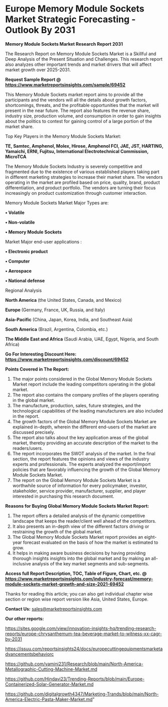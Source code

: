 # Europe Memory Module Sockets Market Strategic Forecasting - Outlook By 2031

<strong>Memory Module Sockets Market Research Report 2031</strong>

The Research Report on Memory Module Sockets Market is a Skillful and Deep Analysis of the Present Situation and Challenges. This research report also analyzes other important trends and market drivers that will affect market growth over 2025-2031.

<strong>Request Sample Report @ <a href=https://www.marketreportsinsights.com/sample/69452>https://www.marketreportsinsights.com/sample/69452</a></strong>

This Memory Module Sockets market report aims to provide all the participants and the vendors will all the details about growth factors, shortcomings, threats, and the profitable opportunities that the market will present in the near future. The report also features the revenue share, industry size, production volume, and consumption in order to gain insights about the politics to contest for gaining control of a large portion of the market share.

Top Key Players in the Memory Module Sockets Market:

<strong>TE, Samtec, Amphenol, Molex, Hirose, Amphenol FCI, JAE, JST, HARTING, Yamaichi, ERNI, Fujitsu, International Electrotechnical Commission, MicroTCA</strong>

The Memory Module Sockets Industry is severely competitive and fragmented due to the existence of various established players taking part in different marketing strategies to increase their market share. The vendors operating in the market are profiled based on price, quality, brand, product differentiation, and product portfolio. The vendors are turning their focus increasingly on product customization through customer interaction.

Memory Module Sockets Market Major Types are:

<strong>• Volatile

• Non-volatile

• Memory Module Sockets</strong>

Market Major end-user applications :

<strong>• Electronic product

• Computer

• Aerospace

• National defense</strong>

Regional Analysis

</u><strong><b>North America</b></strong> (the United States, Canada, and Mexico)

<strong><b>Europe </b></strong>(Germany, France, UK, Russia, and Italy)

<strong><b>Asia-Pacific</b></strong> (China, Japan, Korea, India, and Southeast Asia)

<strong><b>South America</b></strong> (Brazil, Argentina, Colombia, etc.)

<strong><b>The Middle East and Africa</b></strong> (Saudi Arabia, UAE, Egypt, Nigeria, and South Africa)

<strong>Go For Interesting Discount Here: <a href=https://www.marketreportsinsights.com/discount/69452>https://www.marketreportsinsights.com/discount/69452</a></strong>

<strong>Points Covered in The Report:</strong>
<ol>
  <li>The major points considered in the Global Memory Module Sockets Market report include the leading competitors operating in the global market.</li>
  <li>The report also contains the company profiles of the players operating in the global market.</li>
  <li>The manufacture, production, sales, future strategies, and the technological capabilities of the leading manufacturers are also included in the report.</li>
  <li>The growth factors of the Global Memory Module Sockets Market are explained in-depth, wherein the different end-users of the market are discussed precisely.</li>
  <li>The report also talks about the key application areas of the global market, thereby providing an accurate description of the market to the readers/users.</li>
  <li>The report incorporates the SWOT analysis of the market. In the final section, the report features the opinions and views of the industry experts and professionals. The experts analyzed the export/import policies that are favorably influencing the growth of the Global Memory Module Sockets Market.</li>
  <li>The report on the Global Memory Module Sockets Market is a worthwhile source of information for every policymaker, investor, stakeholder, service provider, manufacturer, supplier, and player interested in purchasing this research document.</li>
</ol>
<strong>Reasons for Buying Global Memory Module Sockets Market Report:</strong>

<ol>
  <li>The report offers a detailed analysis of the dynamic competitive landscape that keeps the reader/client well ahead of the competitors.</li>
  <li>It also presents an in-depth view of the different factors driving or restraining the growth of the global market.</li>
  <li>The Global Memory Module Sockets Market report provides an eight-year forecast evaluated on the basis of how the market is estimated to grow.</li>
  <li>It helps in making aware business decisions by having providing thorough insights insights into the global market and by making an all-inclusive analysis of the key market segments and sub-segments.</li>
</ol>
<strong>Access full Report Description, TOC, Table of Figure, Chart, etc. @ <a href=https://www.marketreportsinsights.com/industry-forecast/memory-module-sockets-market-growth-and-size-2021-69452>https://www.marketreportsinsights.com/industry-forecast/memory-module-sockets-market-growth-and-size-2021-69452</a></strong>


Thanks for reading this article; you can also get individual chapter wise section or region wise report version like Asia, United States, Europe.

<strong>Contact Us:</strong>
sales@marketreportsinsights.com

<strong>Our other reports:</strong>

<a href=https://sites.google.com/view/innovation-insights-hq/trending-research-reports/europe-chrysanthemum-tea-beverage-market-to-witness-xx-cagr-by-2031>https://sites.google.com/view/innovation-insights-hq/trending-research-reports/europe-chrysanthemum-tea-beverage-market-to-witness-xx-cagr-by-2031</a>

<a href=https://issuu.com/reportsinsights24/docs/europecuttingequipmentsmarketadvancementsbehaviorc>https://issuu.com/reportsinsights24/docs/europecuttingequipmentsmarketadvancementsbehaviorc</a>

<a href=https://github.com/yamini231/Research/blob/main/North-America-Metallographic-Cutting-Machine-Market.md>https://github.com/yamini231/Research/blob/main/North-America-Metallographic-Cutting-Machine-Market.md</a>

<a href=https://github.com/Hindavi23/Trending-Reports/blob/main/Europe-Containerized-Solar-Generator-Market.md>https://github.com/Hindavi23/Trending-Reports/blob/main/Europe-Containerized-Solar-Generator-Market.md</a>

<a href=https://github.com/digitalgrowth4347/Marketing-Trands/blob/main/North-America-Electric-Pasta-Maker-Market.md>https://github.com/digitalgrowth4347/Marketing-Trands/blob/main/North-America-Electric-Pasta-Maker-Market.md</a>"
